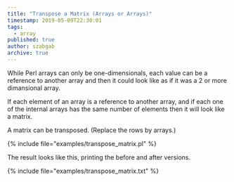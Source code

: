 ```yaml
---
title: "Transpose a Matrix (Arrays or Arrays)"
timestamp: 2019-05-09T22:30:01
tags:
  - array
published: true
author: szabgab
archive: true
---
```



While Perl arrays can only be one-dimensionals, each value can be a reference to another array and then it could look
like as if it was a 2 or more dimansional array.

If each element of an array is a reference to another array, and if each one of the internal arrays has the same number
of elements then it will look like a matrix.

A matrix can be transposed. (Replace the rows by arrays.)


{% include file="examples/transpose_matrix.pl" %}

The result looks like this, printing the before and after versions.

{% include file="examples/transpose_matrix.txt" %}

